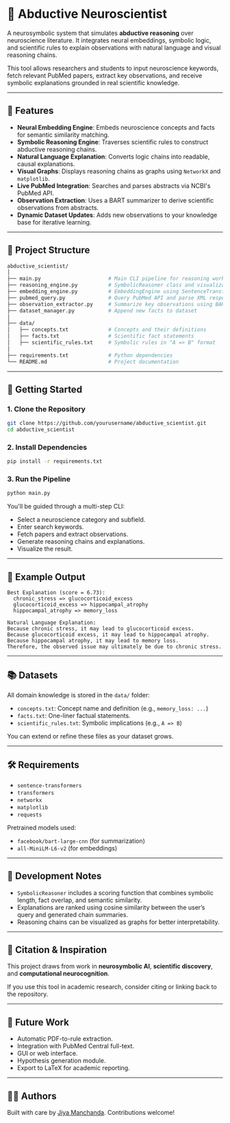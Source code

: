 # 🧠 Abductive Neuroscientist

A neurosymbolic system that simulates **abductive reasoning** over neuroscience literature. It integrates neural embeddings, symbolic logic, and scientific rules to explain observations with natural language and visual reasoning chains.

This tool allows researchers and students to input neuroscience keywords, fetch relevant PubMed papers, extract key observations, and receive symbolic explanations grounded in real scientific knowledge.

---

## 🧩 Features

- **Neural Embedding Engine**: Embeds neuroscience concepts and facts for semantic similarity matching.
- **Symbolic Reasoning Engine**: Traverses scientific rules to construct abductive reasoning chains.
- **Natural Language Explanation**: Converts logic chains into readable, causal explanations.
- **Visual Graphs**: Displays reasoning chains as graphs using `NetworkX` and `matplotlib`.
- **Live PubMed Integration**: Searches and parses abstracts via NCBI's PubMed API.
- **Observation Extraction**: Uses a BART summarizer to derive scientific observations from abstracts.
- **Dynamic Dataset Updates**: Adds new observations to your knowledge base for iterative learning.

---

## 📁 Project Structure

```bash
abductive_scientist/
│
├── main.py                      # Main CLI pipeline for reasoning workflow
├── reasoning_engine.py          # SymbolicReasoner class and visualization
├── embedding_engine.py          # EmbeddingEngine using SentenceTransformers
├── pubmed_query.py              # Query PubMed API and parse XML responses
├── observation_extractor.py     # Summarize key observations using BART
├── dataset_manager.py           # Append new facts to dataset
│
├── data/
│   ├── concepts.txt             # Concepts and their definitions
│   ├── facts.txt                # Scientific fact statements
│   ├── scientific_rules.txt     # Symbolic rules in "A => B" format
│
├── requirements.txt             # Python dependencies
└── README.md                    # Project documentation
```

---

## 🚀 Getting Started

### 1. Clone the Repository

```bash
git clone https://github.com/yourusername/abductive_scientist.git
cd abductive_scientist
```

### 2. Install Dependencies

```bash
pip install -r requirements.txt
```

### 3. Run the Pipeline

```bash
python main.py
```

You'll be guided through a multi-step CLI:
- Select a neuroscience category and subfield.
- Enter search keywords.
- Fetch papers and extract observations.
- Generate reasoning chains and explanations.
- Visualize the result.

---

## 🧠 Example Output

```
Best Explanation (score = 6.73):
  chronic_stress => glucocorticoid_excess
  glucocorticoid_excess => hippocampal_atrophy
  hippocampal_atrophy => memory_loss

Natural Language Explanation:
Because chronic stress, it may lead to glucocorticoid excess.
Because glucocorticoid excess, it may lead to hippocampal atrophy.
Because hippocampal atrophy, it may lead to memory loss.
Therefore, the observed issue may ultimately be due to chronic stress.
```

---

## 📚 Datasets

All domain knowledge is stored in the `data/` folder:
- `concepts.txt`: Concept name and definition (e.g., `memory_loss: ...`)
- `facts.txt`: One-liner factual statements.
- `scientific_rules.txt`: Symbolic implications (e.g., `A => B`)

You can extend or refine these files as your dataset grows.

---

## 🛠 Requirements

- `sentence-transformers`
- `transformers`
- `networkx`
- `matplotlib`
- `requests`

Pretrained models used:
- `facebook/bart-large-cnn` (for summarization)
- `all-MiniLM-L6-v2` (for embeddings)

---

## 🧪 Development Notes

- `SymbolicReasoner` includes a scoring function that combines symbolic length, fact overlap, and semantic similarity.
- Explanations are ranked using cosine similarity between the user’s query and generated chain summaries.
- Reasoning chains can be visualized as graphs for better interpretability.

---

## 📖 Citation & Inspiration

This project draws from work in **neurosymbolic AI**, **scientific discovery**, and **computational neurocognition**.

If you use this tool in academic research, consider citing or linking back to the repository.

---

## 🧬 Future Work

- Automatic PDF-to-rule extraction.
- Integration with PubMed Central full-text.
- GUI or web interface.
- Hypothesis generation module.
- Export to LaTeX for academic reporting.

---

## 🧑‍💻 Authors

Built with care by [Jiya Manchanda](https://github.com/jiya-manchanda). Contributions welcome!
